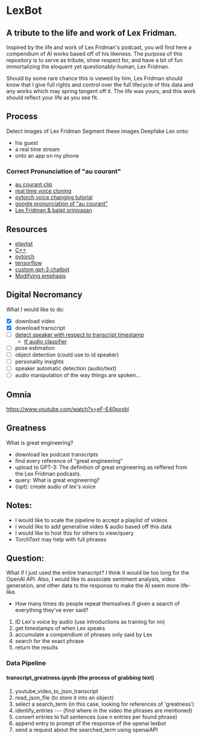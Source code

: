 # LexBot
## A tribute to the life and work of Lex Fridman.
Inspired by the life and work of Lex Fridman's podcast, you will find here a compendium of AI works based off of his likeness. The purpose of this repository is to serve as tribute, show respect for, and have a bit of fun immortalizing the eloquent yet questionably-human, Lex Fridman. 

Should by some rare chance this is viewed by him, Lex Fridman should know that I give full rights and control over the full lifecycle of this data and any works which may spring tangent off it. The life was yours, and this work should reflect your life as you see fit.

## Process
Detect images of Lex Fridman
Segment these images 
Deepfake Lex onto:
- his guest
- a real time stream
- onto an app on my phone 

### Correct Pronunciation of "au courant"
- [au courant clip](https://youtube.com/clip/Ugkx45pooOJs7vVvMNgQSBuJchfYoe_x1vXD)
- [real time voice cloning](https://github.com/efwoods/Real-Time-Voice-Cloning?organization=efwoods&organization=efwoods)
- [pytorch voice changing tutorial](https://www.youtube.com/watch?v=12rdn9jazwE)
- [google pronunciation of "au courant"](https://www.google.com/search?q=Au+courant&rlz=1C5CHFA_enUS1010US1010&ei=MRhVY_K9K-elqtsPide5gAc&ved=0ahUKEwiymrKDk_b6AhXnkmoFHYlrDnAQ4dUDCBA&uact=5&oq=Au+courant&gs_lcp=Cgdnd3Mtd2l6EAMyDQgAEIAEELEDEEYQ-QEyEQguEIAEELEDEIMBEMcBEK8BMgUIABCABDIFCAAQgAQyBQgAEIAEMgUIABCABDIFCAAQgAQyBQgAEIAEMgUIABCABDIFCAAQgAQ6CggAEEcQ1gQQsAM6BQgAEKIEOgcIABAeEKIEOgUIIRCrAkoECEEYAEoECEYYAFCaA1i0HmCXIGgCcAF4AIABeIgBxgKSAQMxLjKYAQCgAQKgAQHIAQjAAQE&sclient=gws-wiz)
- [Lex Fridman & balaji srinivasan](https://www.youtube.com/watch?v=VeH7qKZr0WI)

## Resources
- [playlist](https://www.youtube.com/watch?v=ZFntEFXKDHM&list=PLrAXtmErZgOdP_8GztsuKi9nrraNbKKp4&index=1)
- [C++](https://www.w3schools.com/cpp/)
- [pytorch](https://pytorch.org)
- [tensorflow](https://www.tensorflow.org/)
- [custom gpt-3 chatbot](https://towardsdatascience.com/custom-informed-gpt-3-models-for-your-website-with-very-simple-code-47134b25620b)
- [Modifying emphasis](https://gfx.cs.princeton.edu/pubs/Jin_2017_VTI/Jin2017-VoCo-paper.pdf)

## Digital Necromancy
What I would like to do:
- [x] download video
- [x] download transcript
- [ ] [detect speaker with respect to transcript timestamp](https://www.youtube.com/watch?v=ZLIPkmmDJAc)
  - [tf audio classifier](https://www.tensorflow.org/lite/inference_with_metadata/task_library/audio_classifier)
- [ ] pose estimation
- [ ] object detection (could use to id speaker)
- [ ] personality insights
- [ ] speaker automatic detection (audio/text)
- [ ] audio manipulation of the way things are spoken...

## Omnia
https://www.youtube.com/watch?v=eF-E40pxxbI

## Greatness 

What is great engineering?
- download lex podcast transcripts
- find every reference of "great engineering"
- upload to GPT-3: The definition of great engineering as reffered from the Lex Fridman podcasts. 
- query: What is great engineering?
- (opt): create audio of lex's voice

## Notes: 
- I would like to scale the pipeline to accept a playlist of videos
- I would like to add generative video & audio based off this data
- I would like to host this for others to view/query
- TorchText may help with full phrases

## Question:
What if I just used the entire transcript? I think it would be too long for the OpenAI API. Also, I would like to associate sentiment analysis, video generation, and other data to the response to make the AI seem more life-like. 


 - How many times do people repeat themselves if given a search of everything they've ever said? 
  1. ID Lex's voice by audio (use introductions as training for nn)
  2. get timestamps of when Lex speaks
  3. accumulate a compendium of phrases only said by Lex
  4. search for the exact phrase
  5. return the results


### Data Pipeline
#### transcript_greatness.ipynb (the process of grabbing text)
1. youtube_video_to_json_transcript
2. read_json_file (to store it into an object)
3. select a search_term (in this case, looking for references of 'greatness')
4. identify_entries  --- (find where in the video the phrases are mentioned)
5. convert entries to full sentences (use n entries per found phrase)
6. append entry to prompt of the response of the openai lexbot
7. send a request about the searched_term using openaiAPI
